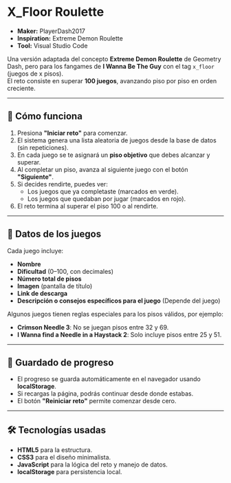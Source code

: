 
# X_Floor Roulette

- **Maker:** PlayerDash2017
- **Inspiration:** Extreme Demon Roulette
- **Tool:** Visual Studio Code

Una versión adaptada del concepto **Extreme Demon Roulette** de Geometry Dash, pero para los fangames de **I Wanna Be The Guy** con el tag `x_floor` (juegos de x pisos).  
El reto consiste en superar **100 juegos**, avanzando piso por piso en orden creciente.

---

## 🎯 Cómo funciona
1. Presiona **"Iniciar reto"** para comenzar.
2. El sistema genera una lista aleatoria de juegos desde la base de datos (sin repeticiones).
3. En cada juego se te asignará un **piso objetivo** que debes alcanzar y superar.
4. Al completar un piso, avanza al siguiente juego con el botón **"Siguiente"**.
5. Si decides rendirte, puedes ver:
   - Los juegos que ya completaste (marcados en verde).
   - Los juegos que quedaban por jugar (marcados en rojo).
6. El reto termina al superar el piso 100 o al rendirte.

---

## 📂 Datos de los juegos
Cada juego incluye:
- **Nombre**
- **Dificultad** (0–100, con decimales)
- **Número total de pisos**
- **Imagen** (pantalla de título)
- **Link de descarga**
- **Descripción o consejos específicos para el juego** (Depende del juego)

Algunos juegos tienen reglas especiales para los pisos válidos, por ejemplo:
- **Crimson Needle 3**: No se juegan pisos entre 32 y 69.
- **I Wanna find a Needle in a Haystack 2**: Solo incluye pisos entre 25 y 51.

---

## 💾 Guardado de progreso
- El progreso se guarda automáticamente en el navegador usando **localStorage**.
- Si recargas la página, podrás continuar desde donde estabas.
- El botón **"Reiniciar reto"** permite comenzar desde cero.

---

## 🛠️ Tecnologías usadas
- **HTML5** para la estructura.
- **CSS3** para el diseño minimalista.
- **JavaScript** para la lógica del reto y manejo de datos.
- **localStorage** para persistencia local.